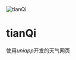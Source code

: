 <img src="https://socialify.git.ci/QNquenan/tianQi/image?custom_description=%E5%A4%A9%E6%B0%94%E7%BB%83%E6%89%8B%E5%B0%8F%E7%A8%8B%E5%BA%8F&description=1&forks=1&issues=1&language=1&name=1&owner=1&pattern=Brick+Wall&pulls=1&stargazers=1&theme=Light" alt="tianQi" />

# tianQi
使用*uniapp*开发的天气网页
